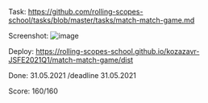 Task: https://github.com/rolling-scopes-school/tasks/blob/master/tasks/match-match-game.md

Screenshot:
![image](https://user-images.githubusercontent.com/22414343/121793266-22c2e480-cc06-11eb-8a1a-c96c8b87bdcb.png)

Deploy: https://rolling-scopes-school.github.io/kozazavr-JSFE2021Q1/match-match-game/dist

Done: 31.05.2021 /deadline 31.05.2021

Score: 160/160
